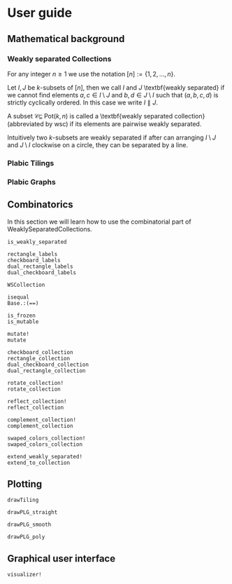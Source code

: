# User guide

## Mathematical background

### Weakly separated Collections

For any integer $n \geq 1$ we use the notation $[n]:= \{1, 2, \ldots, n\}$. 

Let $I, J$ be $k$-subsets of $[n]$, then we call $I$ and $J$ \textbf{weakly separated} if we cannot find elements $a, c \in I \setminus J$ and $b, d \in J \setminus I$ such that $(a, b, c, d)$ is strictly cyclically ordered. In this case we write $I \parallel J$. 
		
A subset $\mathcal{C} \subseteq$ Pot$(k,n)$ is called a \textbf{weakly separated collection} (abbreviated by wsc) if its elements are pairwise weakly separated.

Intuitively two $k$-subsets are weakly separated if after can arranging $I \setminus J$ and $J \setminus I$ clockwise on a circle, they can be separated by a line.

### Plabic Tilings




### Plabic Graphs


## Combinatorics

In this section we will learn how to use the combinatorial part of WeaklySeparatedCollections.

```@docs
is_weakly_separated
```

```@docs
rectangle_labels
checkboard_labels
dual_rectangle_labels
dual_checkboard_labels
```

```@docs
WSCollection
```

```@docs
isequal
Base.:(==)
```

```@docs
is_frozen
is_mutable
```

```@docs
mutate!
mutate
```

```@docs
checkboard_collection
rectangle_collection
dual_checkboard_collection
dual_rectangle_collection
```

```@docs
rotate_collection!
rotate_collection
```

```@docs
reflect_collection!
reflect_collection
```

```@docs
complement_collection!
complement_collection
```

```@docs
swaped_colors_collection!
swaped_colors_collection
```

```@docs
extend_weakly_separated!
extend_to_collection
```

<!-- TODO
compute_cliques, compute_adjacencies, compute_boundaries, super_potential_labels -->

## Plotting

```@docs
drawTiling
```

```@docs
drawPLG_straight
```

```@docs
drawPLG_smooth
```

```@docs
drawPLG_poly
```

## Graphical user interface

```@docs
visualizer!
```
